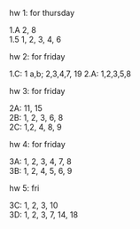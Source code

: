 hw 1: for thursday

1.A 2, 8  
1.5 1, 2, 3, 4, 6  

hw 2: for friday  

1.C: 1 a,b; 2,3,4,7, 19
2.A:  1,2,3,5,8  

hw 3: for friday

2A: 11, 15  
2B: 1, 2, 3, 6, 8  
2C: 1,2, 4, 8, 9  


hw 4: for friday

3A: 1, 2, 3, 4, 7, 8  
3B: 1, 2, 4, 5, 6, 9

hw 5: fri

3C: 1, 2, 3, 10  
3D: 1, 2, 3, 7, 14, 18



